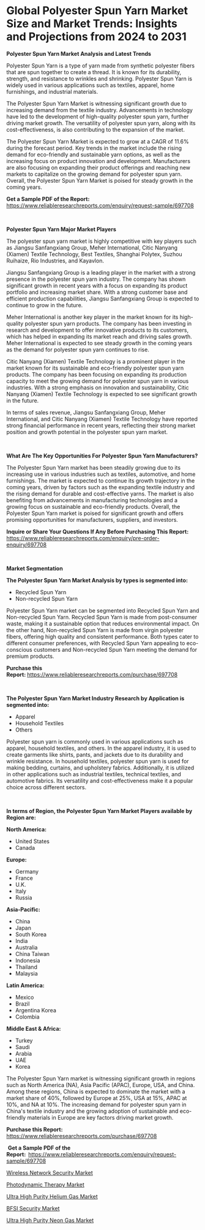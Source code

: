 <p><h1>Global Polyester Spun Yarn Market Size and Market Trends: Insights and Projections from 2024 to 2031</h1></p><p><strong>Polyester Spun Yarn Market Analysis and Latest Trends</strong></p>
<p><p>Polyester Spun Yarn is a type of yarn made from synthetic polyester fibers that are spun together to create a thread. It is known for its durability, strength, and resistance to wrinkles and shrinking. Polyester Spun Yarn is widely used in various applications such as textiles, apparel, home furnishings, and industrial materials.</p><p>The Polyester Spun Yarn Market is witnessing significant growth due to increasing demand from the textile industry. Advancements in technology have led to the development of high-quality polyester spun yarn, further driving market growth. The versatility of polyester spun yarn, along with its cost-effectiveness, is also contributing to the expansion of the market.</p><p>The Polyester Spun Yarn Market is expected to grow at a CAGR of 11.6% during the forecast period. Key trends in the market include the rising demand for eco-friendly and sustainable yarn options, as well as the increasing focus on product innovation and development. Manufacturers are also focusing on expanding their product offerings and reaching new markets to capitalize on the growing demand for polyester spun yarn. Overall, the Polyester Spun Yarn Market is poised for steady growth in the coming years.</p></p>
<p><strong>Get a Sample PDF of the Report:&nbsp;</strong> <a href="https://www.reliableresearchreports.com/enquiry/request-sample/697708">https://www.reliableresearchreports.com/enquiry/request-sample/697708</a></p>
<p>&nbsp;</p>
<p><strong>Polyester Spun Yarn Major Market Players</strong></p>
<p><p>The polyester spun yarn market is highly competitive with key players such as Jiangsu Sanfangxiang Group, Meher International, Citic Nanyang (Xiamen) Textile Technology, Best Textiles, Shanghai Polytex, Suzhou Ruihaize, Rio Industries, and Kayavlon. </p><p>Jiangsu Sanfangxiang Group is a leading player in the market with a strong presence in the polyester spun yarn industry. The company has shown significant growth in recent years with a focus on expanding its product portfolio and increasing market share. With a strong customer base and efficient production capabilities, Jiangsu Sanfangxiang Group is expected to continue to grow in the future.</p><p>Meher International is another key player in the market known for its high-quality polyester spun yarn products. The company has been investing in research and development to offer innovative products to its customers, which has helped in expanding its market reach and driving sales growth. Meher International is expected to see steady growth in the coming years as the demand for polyester spun yarn continues to rise.</p><p>Citic Nanyang (Xiamen) Textile Technology is a prominent player in the market known for its sustainable and eco-friendly polyester spun yarn products. The company has been focusing on expanding its production capacity to meet the growing demand for polyester spun yarn in various industries. With a strong emphasis on innovation and sustainability, Citic Nanyang (Xiamen) Textile Technology is expected to see significant growth in the future.</p><p>In terms of sales revenue, Jiangsu Sanfangxiang Group, Meher International, and Citic Nanyang (Xiamen) Textile Technology have reported strong financial performance in recent years, reflecting their strong market position and growth potential in the polyester spun yarn market.</p></p>
<p>&nbsp;</p>
<p><strong>What Are The Key Opportunities For Polyester Spun Yarn Manufacturers?</strong></p>
<p><p>The Polyester Spun Yarn market has been steadily growing due to its increasing use in various industries such as textiles, automotive, and home furnishings. The market is expected to continue its growth trajectory in the coming years, driven by factors such as the expanding textile industry and the rising demand for durable and cost-effective yarns. The market is also benefiting from advancements in manufacturing technologies and a growing focus on sustainable and eco-friendly products. Overall, the Polyester Spun Yarn market is poised for significant growth and offers promising opportunities for manufacturers, suppliers, and investors.</p></p>
<p><strong>Inquire or Share Your Questions If Any Before Purchasing This Report:</strong> <a href="https://www.reliableresearchreports.com/enquiry/pre-order-enquiry/697708">https://www.reliableresearchreports.com/enquiry/pre-order-enquiry/697708</a></p>
<p>&nbsp;</p>
<p><strong>Market Segmentation</strong></p>
<p><strong>The Polyester Spun Yarn Market Analysis by types is segmented into:</strong></p>
<p><ul><li>Recycled Spun Yarn</li><li>Non-recycled Spun Yarn</li></ul></p>
<p><p>Polyester Spun Yarn market can be segmented into Recycled Spun Yarn and Non-recycled Spun Yarn. Recycled Spun Yarn is made from post-consumer waste, making it a sustainable option that reduces environmental impact. On the other hand, Non-recycled Spun Yarn is made from virgin polyester fibers, offering high quality and consistent performance. Both types cater to different consumer preferences, with Recycled Spun Yarn appealing to eco-conscious customers and Non-recycled Spun Yarn meeting the demand for premium products.</p></p>
<p><strong>Purchase this Report:&nbsp;</strong><a href="https://www.reliableresearchreports.com/purchase/697708">https://www.reliableresearchreports.com/purchase/697708</a></p>
<p>&nbsp;</p>
<p><strong>The Polyester Spun Yarn Market Industry Research by Application is segmented into:</strong></p>
<p><ul><li>Apparel</li><li>Household Textiles</li><li>Others</li></ul></p>
<p><p>Polyester spun yarn is commonly used in various applications such as apparel, household textiles, and others. In the apparel industry, it is used to create garments like shirts, pants, and jackets due to its durability and wrinkle resistance. In household textiles, polyester spun yarn is used for making bedding, curtains, and upholstery fabrics. Additionally, it is utilized in other applications such as industrial textiles, technical textiles, and automotive fabrics. Its versatility and cost-effectiveness make it a popular choice across different sectors.</p></p>
<p>&nbsp;</p>
<p><strong>In terms of Region, the Polyester Spun Yarn Market Players available by Region are:</strong></p>
<p>
    <p> <strong> North America: </strong>
        <ul>
            <li>United States</li>
            <li>Canada</li>
        </ul>
        </p> 
    <p> <strong> Europe: </strong>
        <ul>
            <li>Germany</li>
            <li>France</li>
            <li>U.K.</li>
            <li>Italy</li>
            <li>Russia</li>
        </ul>
        </p> 
    <p> <strong> Asia-Pacific: </strong>
        <ul>
            <li>China</li>
            <li>Japan</li>
            <li>South Korea</li>
            <li>India</li>
            <li>Australia</li>
            <li>China Taiwan</li>
            <li>Indonesia</li>
            <li>Thailand</li>
            <li>Malaysia</li>
        </ul>
        </p> 
    <p> <strong> Latin America: </strong>
        <ul>
            <li>Mexico</li>
            <li>Brazil</li>
            <li>Argentina Korea</li>
            <li>Colombia</li>
        </ul>
        </p> 
    <p> <strong> Middle East & Africa: </strong>
        <ul>
            <li>Turkey</li>
            <li>Saudi</li>
            <li>Arabia</li>
            <li>UAE</li>
            <li>Korea</li>
        </ul>
    </p>
    </p>
<p><p>The Polyester Spun Yarn market is witnessing significant growth in regions such as North America (NA), Asia Pacific (APAC), Europe, USA, and China. Among these regions, China is expected to dominate the market with a market share of 40%, followed by Europe at 25%, USA at 15%, APAC at 10%, and NA at 10%. The increasing demand for polyester spun yarn in China's textile industry and the growing adoption of sustainable and eco-friendly materials in Europe are key factors driving market growth.</p></p>
<p><strong>Purchase this Report: </strong><a href="https://www.reliableresearchreports.com/purchase/697708">https://www.reliableresearchreports.com/purchase/697708</a></p>
<p>&nbsp;<strong>Get a Sample PDF of the Report:&nbsp;&nbsp;</strong><a href="https://www.reliableresearchreports.com/enquiry/request-sample/697708">https://www.reliableresearchreports.com/enquiry/request-sample/697708</a></p>
<p><strong></strong></p>
<p><p><a href="https://medium.com/@christinegreen87/wireless-network-security-market-insight-market-trends-growth-forecasted-from-2024-to-2031-03688e89fa3a">Wireless Network Security Market</a></p><p><a href="https://medium.com/@emilywong49/photodynamic-therapy-market-report-reveals-the-latest-trends-and-growth-opportunities-of-this-8d32d38572e2">Photodynamic Therapy Market</a></p><p><a href="https://github.com/Sherrillcrooksxa8i18ucf2m/Market-Research-Report-List-1/blob/main/ultra-high-purity-helium-gas-market.md">Ultra High Purity Helium Gas Market</a></p><p><a href="https://medium.com/@christinegreen87/bfsi-security-market-size-market-outlook-and-market-forecast-2024-to-2031-fb9923d3003a">BFSI Security Market</a></p><p><a href="https://github.com/Chiragrp22/Market-Research-Report-List-3/blob/main/ultra-high-purity-neon-gas-market.md">Ultra High Purity Neon Gas Market</a></p></p>